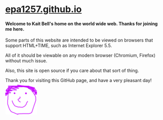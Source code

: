 # [epa1257.github.io](https://epa1257.github.io)
#### Welcome to Kait Bell's home on the world wide web. Thanks for joining me here.


Some parts of this website are intended to be viewed on browsers that support HTML+TIME, such as Internet Explorer 5.5.

All of it should be viewable on any modern browser (Chromium, Firefox) without much issue.

Also, this site is open source if you care about that sort of thing.

Thank you for visiting this GitHub page, and have a very pleasant day! ![alt text](https://raw.githubusercontent.com/EPA1257/epa1257.github.io/master/index.files/happy.png "Smiley Face")